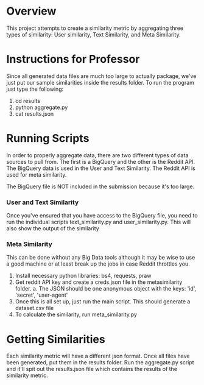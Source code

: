 # Overview

This project attempts to create a similarity metric by aggregating three types of similarity: User similarity, Text Similarity, and Meta Similarity.

# Instructions for Professor

Since all generated data files are much too large to actually package, we've just put our sample similarities inside the results folder. To run the program just type the following:

1. cd results
2. python aggregate.py
3. cat results.json

# Running Scripts

In order to properly aggregate data, there are two different types of data sources to pull from. The first is a BigQuery and the other is the Reddit API. The BigQuery data is used in the User and Text Similarity. The Reddit API is used for meta similarity.

The BigQuery file is NOT included in the submission because it's too large.

### User and Text Similarity

Once you've ensured that you have access to the BigQuery file, you need to run the individual scripts text_similarity.py and user_similarity.py. This will also show the output of the similarity

### Meta Similarity

This can be done without any Big Data tools although it may be wise to use a good machine or at least break up the jobs in case Reddit throttles you.

1. Install necessary python libraries: bs4, requests, praw
2. Get reddit API key and create a creds.json file in the metasimilarity folder.
  a. The JSON should be one anonymous object with the keys: 'id', 'secret', 'user-agent'
3. Once this is all set up, just run the main script. This should generate a dataset.csv file
4. To calculate the similarity, run meta_similarity.py

# Getting Similarities

Each similarity metric will have a different json format. Once all files have been generated, put them in the results folder. Run the aggregate.py script and it'll spit out the results.json file which contains the results of the similarity metric.
